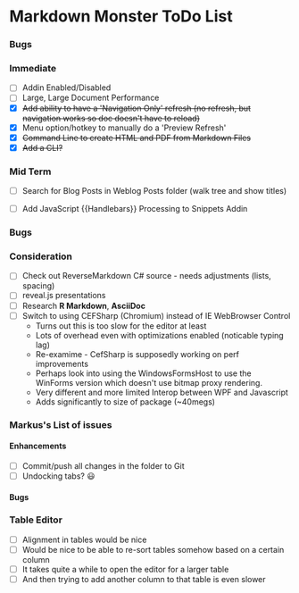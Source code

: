 ﻿# Markdown Monster ToDo List

### Bugs


### Immediate
* [ ] Addin Enabled/Disabled
* [ ] Large, Large Document Performance  
* [x] ~~Add ability to have a 'Navigation Only' refresh (no refresh, but navigation works so doc doesn't have to reload)~~
* [x] Menu option/hotkey to manually do a 'Preview Refresh' 
* [x] ~~Command Line to create HTML and PDF from Markdown Files~~
* [x] ~~Add a CLI?~~

### Mid Term
* [ ] Search for Blog Posts in Weblog Posts folder (walk tree and show titles)
* [ ] Add JavaScript {{Handlebars}} Processing to Snippets Addin


### Bugs


### Consideration
* [ ] Check out ReverseMarkdown C# source - needs adjustments (lists, spacing)
* [ ] reveal.js presentations
* [ ] Research **R Markdown**, **AsciiDoc**
* [ ] Switch to using CEFSharp (Chromium) instead of IE WebBrowser Control 
    * Turns out this is too slow for the editor at least
    * Lots of overhead even with optimizations enabled (noticable typing lag)
    * Re-examime - CefSharp is supposedly working on perf improvements
    * Perhaps look into using the WindowsFormsHost to use the WinForms version
      which doesn't use bitmap proxy rendering.
    * Very different and more limited Interop between WPF and Javascript
    * Adds significantly to size of package (~40megs)
        
### Markus's List of issues

#### Enhancements
* [ ] Commit/push all changes in the folder to Git
* [ ] Undocking tabs? :smiley:

#### Bugs 

### Table Editor
* [ ] Alignment in tables would be nice
* [ ] Would be nice to be able to re-sort tables somehow based on a certain column
* [ ] It takes quite a while to open the editor for a larger table
* [ ] And then trying to add another column to that table is even slower
